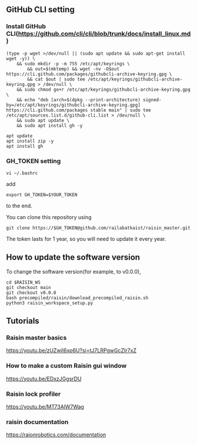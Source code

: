 ## GitHub CLI setting
### Install GitHub CLI(https://github.com/cli/cli/blob/trunk/docs/install_linux.md)
```
(type -p wget >/dev/null || (sudo apt update && sudo apt-get install wget -y)) \
	&& sudo mkdir -p -m 755 /etc/apt/keyrings \
        && out=$(mktemp) && wget -nv -O$out https://cli.github.com/packages/githubcli-archive-keyring.gpg \
        && cat $out | sudo tee /etc/apt/keyrings/githubcli-archive-keyring.gpg > /dev/null \
	&& sudo chmod go+r /etc/apt/keyrings/githubcli-archive-keyring.gpg \
	&& echo "deb [arch=$(dpkg --print-architecture) signed-by=/etc/apt/keyrings/githubcli-archive-keyring.gpg] https://cli.github.com/packages stable main" | sudo tee /etc/apt/sources.list.d/github-cli.list > /dev/null \
	&& sudo apt update \
	&& sudo apt install gh -y
```
```
apt update
apt install zip -y
apt install gh
```
### GH_TOKEN setting
```
vi ~/.bashrc
```
add
```
export GH_TOKEN=$YOUR_TOKEN
```
to the end.

You can clone this repository using
```
git clone https://$GH_TOKEN@github.com/railabatkaist/raisin_master.git
```
The token lasts for 1 year, so you will need to update it every year.

## How to update the software version
To change the software version(for example, to v0.0.0),
```
cd $RAISIN_WS
git checkout main
git checkout v0.0.0
bash precompiled/raisin/download_precompiled_raisin.sh
python3 raisin_workspace_setup.py
```

## Tutorials
### Raisin master basics
https://youtu.be/zUZwiI6xp6U?si=tJ7LRPgwGcZIr7xZ

### How to make a custom Raisin gui window
https://youtu.be/EDxzJGgsrDU

### Raisin lock profiler
https://youtu.be/MT73AlW7Wag

### raisin documentation
https://raionrobotics.com/documentation
